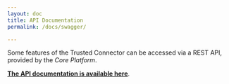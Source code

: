 ```yaml
---
layout: doc
title: API Documentation
permalink: /docs/swagger/

---
```


Some features of the Trusted Connector can be accessed via a REST API, provided by the _Core Platform_. 

__[The API documentation is available here](https://app.swaggerhub.com/apis/JulianSchuette/trusted-connector_api/2.1.0-SNAPSHOT)__.




<br/><br/><br/><br/><br/><br/><br/><br/>